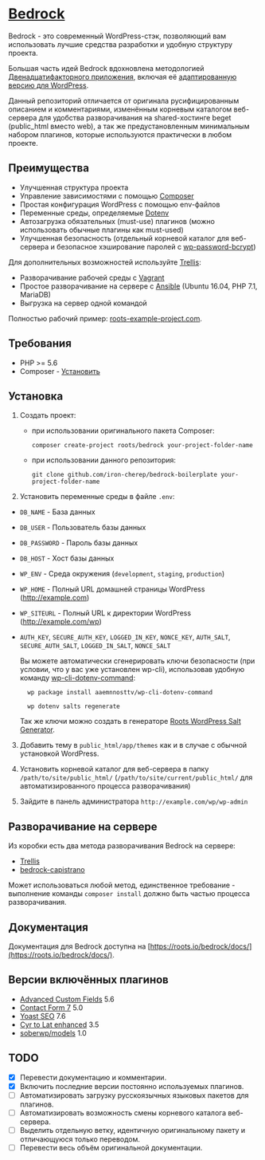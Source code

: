 # [Bedrock](https://roots.io/bedrock/)

Bedrock - это современный WordPress-стэк, позволяющий вам использовать лучшие средства разработки и удобную структуру проекта.

Большая часть идей Bedrock вдохновлена методологией [Двенадцатифакторного приложения](https://12factor.net/ru/), включая её [адаптированную версию для WordPress](https://roots.io/twelve-factor-wordpress/).

Данный репозиторий отличается от оригинала русифицированным описанием и комментариями, изменённым корневым каталогом веб-сервера для удобства разворачивания на shared-хостинге beget (public_html вместо web), а так же предустановленным минимальным набором плагинов, которые используются практически в любом проекте.

## Преимущества

* Улучшенная структура проекта
* Управление зависимостями с помощью [Composer](http://getcomposer.org)
* Простая конфигурация WordPress с помощью env-файлов
* Переменные среды, определяемые [Dotenv](https://github.com/vlucas/phpdotenv)
* Автозагрузка обязательных (must-use) плагинов (можно использовать обычные плагины как must-used)
* Улучшенная безопасность (отдельный корневой каталог для веб-сервера и безопасное хэширование паролей с [wp-password-bcrypt](https://github.com/roots/wp-password-bcrypt))

Для дополнительных возможностей используйте [Trellis](https://github.com/roots/trellis):

* Разворачивание рабочей среды с [Vagrant](http://www.vagrantup.com/)
* Простое разворачивание на сервере с [Ansible](http://www.ansible.com/) (Ubuntu 16.04, PHP 7.1, MariaDB)
* Выгрузка на сервер одной командой

Полностью рабочий пример: [roots-example-project.com](https://github.com/roots/roots-example-project.com).

## Требования

* PHP >= 5.6
* Composer - [Установить](https://getcomposer.org/doc/00-intro.md#installation-linux-unix-osx)

## Установка

1. Создать проект:
	* при использовании оригинального пакета Composer: 

  		`composer create-project roots/bedrock your-project-folder-name`
  
	* при использовании данного репозитория:

		`git clone github.com/iron-cherep/bedrock-boilerplate your-project-folder-name` 

2. Установить переменные среды в файле `.env`:
  * `DB_NAME` - База данных
  * `DB_USER` - Пользователь базы данных
  * `DB_PASSWORD` - Пароль базы данных
  * `DB_HOST` - Хост базы данных
  * `WP_ENV` - Среда окружения (`development`, `staging`, `production`)
  * `WP_HOME` - Полный URL домашней страницы WordPress (http://example.com)
  * `WP_SITEURL` - Полный URL к директории WordPress (http://example.com/wp)
  * `AUTH_KEY`, `SECURE_AUTH_KEY`, `LOGGED_IN_KEY`, `NONCE_KEY`, `AUTH_SALT`, `SECURE_AUTH_SALT`, `LOGGED_IN_SALT`, `NONCE_SALT`

	  Вы можете автоматически сгенерировать ключи безопасности (при условии, что у вас уже установлен wp-cli), использовав удобную команду [wp-cli-dotenv-command][wp-cli-dotenv]:
	
		  wp package install aaemnnosttv/wp-cli-dotenv-command
	
		  wp dotenv salts regenerate
	
	  Так же ключи можно создать в генераторе [Roots WordPress Salt Generator][roots-wp-salt].

3. Добавить тему в `public_html/app/themes` как и в случае с обычной установкой WordPress.

4. Установить корневой каталог для веб-сервера в папку `/path/to/site/public_html/` (`/path/to/site/current/public_html/` для автоматизированного процесса разворачивания)

5. Зайдите в панель администратора `http://example.com/wp/wp-admin`

## Разворачивание на сервере

Из коробки есть два метода разворачивания Bedrock на сервере:

* [Trellis](https://github.com/roots/trellis)
* [bedrock-capistrano](https://github.com/roots/bedrock-capistrano)

Может использоваться любой метод, единственное требование - выполнение команды `composer install` должно быть частью процесса разворачивания.   

## Документация

Документация для Bedrock доступна на [https://roots.io/bedrock/docs/](https://roots.io/bedrock/docs/).

[roots-wp-salt]:https://roots.io/salts.html
[wp-cli-dotenv]:https://github.com/aaemnnosttv/wp-cli-dotenv-command

## Версии включённых плагинов
* [Advanced Custom Fields](https://ru.wordpress.org/plugins/advanced-custom-fields/) 5.6
* [Contact Form 7](https://ru.wordpress.org/plugins/contact-form-7/) 5.0
* [Yoast SEO](https://ru.wordpress.org/plugins/wordpress-seo/) 7.6
* [Cyr to Lat enhanced](https://ru.wordpress.org/plugins/cyr3lat/) 3.5
* [soberwp/models](https://github.com/soberwp/models) 1.0

## TODO
- [x] Перевести документацию и комментарии.
- [x] Включить последние версии постоянно используемых плагинов.
- [ ] Автоматизировать загрузку русскоязычных языковых пакетов для плагинов.
- [ ] Автоматизировать возможность смены корневого каталога веб-сервера.
- [ ] Выделить отдельную ветку, идентичную оригинальному пакету и отличающуюся только переводом.
- [ ] Перевести весь объём оригинальной документации.
